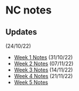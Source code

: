 # NC notes

## Updates

(24/10/22)
* [Week 1 Notes](https://hackmd.io/@Rs7-mZniS1WXLPIkTdk4Mg/SyUkJ0NVj)
(31/10/22)
* [Week 2 Notes](https://hackmd.io/@doPpmyH4Ta-4Yc8pq3u-ZA/HkaTvyiEo)
(07/11/22)
* [Week 3 Notes](https://hackmd.io/@doPpmyH4Ta-4Yc8pq3u-ZA/BknUwH-8i)
(14/11/22)
* [Week 4 Notes](https://hackmd.io/@doPpmyH4Ta-4Yc8pq3u-ZA/SyK53ltUo)
(21/11/22)
* [Week 5 Notes](https://hackmd.io/@doPpmyH4Ta-4Yc8pq3u-ZA/rJ5ikDfDj)

